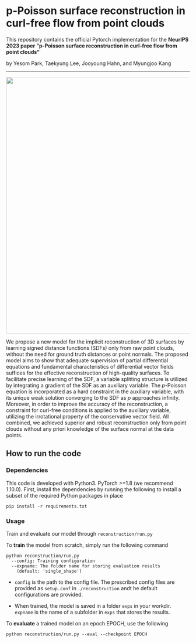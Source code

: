 # p-Poisson surface reconstruction in curl-free flow from point clouds

This repository contains the official Pytorch implementation for the **NeurIPS 2023 paper "p-Poisson surface reconstruction in curl-free flow from point clouds"**

by Yesom Park, Taekyung Lee, Jooyoung Hahn, and Myungjoo Kang

---

<p align="center">
  <img src="https://github.com/Yebbi/PINC/assets/82932461/2769a834-800c-4500-9168-74b4f31708a4" width=700 />
</p>

We propose a new model for the implicit reconstruction of 3D surfaces by learning signed distance functions (SDFs) only from raw point clouds, without the need for ground truth distances or point normals. The proposed model aims to show that adequate supervision of partial differential equations and fundamental characteristics of differential vector fields suffices for the effective reconstruction of high-quality surfaces. To facilitate precise learning of the SDF, a variable splitting structure is utilized by integrating a gradient of the SDF as an auxiliary variable. The $p$-Poisson equation is incorporated as a hard constraint in the auxiliary variable, with its unique weak solution converging to the SDF as $p$ approaches infinity.
Moreover, in order to improve the accuracy of the reconstruction, a constraint for curl-free conditions is applied to the auxiliary variable, utilizing the irrotational property of the conservative vector field.
All combined, we achieved superior and robust reconstruction only from point clouds without any priori knowledge of the surface normal at the data points.


## How to run the code

### Dependencies
This code is developed with Python3. PyTorch >=1.8 (we recommend 1.10.0). First, install the dependencies by running the following to install a subset of the required Python packages in place
```
pip install -r requirements.txt
```

### Usage

Train and evaluate our model through `reconstruction/run.py`

To **train** the model from scratch, simply run the following command

```
python reconstruction/run.py
  --config: Training configuration
  --expname: The folder name for storing evaluation results
    (default: 'single_shape')
```
* `config` is the path to the config file. The prescribed config files are provided as `setup.conf` in `./reconstruction` andt he default configurations are provided.

* When trained, the model is saved in a folder `exps` in your workdir. `expname` is the name of a subfolder in `exps` that stores the results.

To **evaluate** a trained model on an epoch EPOCH, use the following

```
python reconstruction/run.py --eval --checkpoint EPOCH
```



